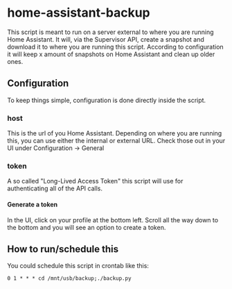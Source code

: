 # home-assistant-backup
This script is meant to run on a server external to where you are running Home Assistant. It will, via the Supervisor API, create a snapshot and download it to where you are running this script. According to configuration it will keep x amount of snapshots on Home Assistant and clean up older ones.

## Configuration
To keep things simple, configuration is done directly inside the script.
### host
This is the url of you Home Assistant. Depending on where you are running this, you can use either the internal or external URL. Check those out in your UI under Configuration -> General
### token
A so called "Long-Lived Access Token" this script will use for authenticating all of the API calls. 
#### Generate a token
In the UI, click on your profile at the bottom left. Scroll all the way down to the bottom and you will see an option to create a token.

## How to run/schedule this
You could schedule this script in crontab like this:

```0 1 * * * cd /mnt/usb/backup;./backup.py```

